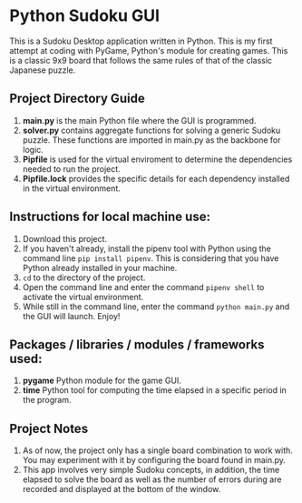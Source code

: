 # Python Sudoku GUI
This is a Sudoku Desktop application written in Python. This is my first attempt at coding with PyGame, Python's module for creating games. This is a classic 9x9 board that follows the same rules of that of the classic Japanese puzzle.

## Project Directory Guide
1. **main.py** is the main Python file where the GUI is programmed.
2. **solver.py** contains aggregate functions for solving a generic Sudoku puzzle. These functions are imported in main.py as the backbone for logic.
3. **Pipfile** is used for the virtual enviroment to determine the dependencies needed to run the project.
3. **Pipfile.lock** provides the specific details for each dependency installed in the virtual environment.

## Instructions for local machine use:
1. Download this project.
2. If you haven't already, install the pipenv tool with Python using the command line ```pip install pipenv```. This is considering that you have Python already installed in your machine.
3. ```cd``` to the directory of the project.
4. Open the command line and enter the command ```pipenv shell``` to activate the virtual environment.
5. While still in the command line, enter the command ```python main.py``` and the GUI will launch. Enjoy!

## Packages / libraries / modules / frameworks used:
1. **pygame** Python module for the game GUI.
2. **time** Python tool for computing the time elapsed in a specific period in the program.
 
## Project Notes
1. As of now, the project only has a single board combination to work with. You may experiment with it by configuring the board found in main.py.
2. This app involves very simple Sudoku concepts, in addition, the time elapsed to solve the board as well as the number of errors during are recorded and displayed at the bottom of the window.
